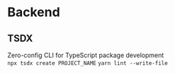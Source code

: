 # Backend

## TSDX

Zero-config CLI for TypeScript package development  
`npx tsdx create PROJECT_NAME`
`yarn lint --write-file`
